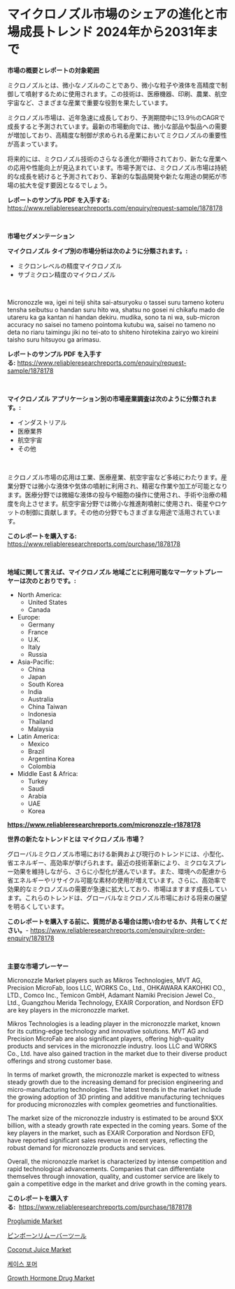 <p><h1>マイクロノズル市場のシェアの進化と市場成長トレンド 2024年から2031年まで</h1></p><p><strong>市場の概要とレポートの対象範囲</strong></p>
<p><p>ミクロノズルとは、微小なノズルのことであり、微小な粒子や液体を高精度で制御して噴射するために使用されます。この技術は、医療機器、印刷、農業、航空宇宙など、さまざまな産業で重要な役割を果たしています。</p><p>ミクロノズル市場は、近年急速に成長しており、予測期間中に13.9％のCAGRで成長すると予測されています。最新の市場動向では、微小な部品や製品への需要が増加しており、高精度な制御が求められる産業においてミクロノズルの重要性が高まっています。</p><p>将来的には、ミクロノズル技術のさらなる進化が期待されており、新たな産業への応用や性能向上が見込まれています。市場予測では、ミクロノズル市場は持続的な成長を続けると予測されており、革新的な製品開発や新たな用途の開拓が市場の拡大を促す要因となるでしょう。</p></p>
<p><strong>レポートのサンプル PDF を入手する:</strong> <a href="https://www.reliableresearchreports.com/enquiry/request-sample/1878178">https://www.reliableresearchreports.com/enquiry/request-sample/1878178</a></p>
<p>&nbsp;</p>
<p><strong>市場セグメンテーション</strong></p>
<p><strong>マイクロノズル タイプ別の市場分析は次のように分類されます。:</strong></p>
<p><ul><li>ミクロンレベルの精度マイクロノズル</li><li>サブミクロン精度のマイクロノズル</li></ul></p>
<p>&nbsp;</p>
<p><p>Micronozzle wa, igei ni teiji shita sai-atsuryoku o tassei suru tameno koteru tensha seibutsu o handan suru hito wa, shatsu no gosei ni chikafu mado de utareru ka ga kantan ni handan dekiru. mudika, sono ta ni wa, sub-micron accuracy no saisei no tameno pointoma kutubu wa, saisei no tameno no deta no riaru taimingu jiki no tei-ato to shiteno hirotekina zairyo wo kireini taisho suru hitsuyou ga arimasu.</p></p>
<p><strong>レポートのサンプル PDF を入手する:</strong>&nbsp;<a href="https://www.reliableresearchreports.com/enquiry/request-sample/1878178">https://www.reliableresearchreports.com/enquiry/request-sample/1878178</a></p>
<p>&nbsp;</p>
<p><strong> マイクロノズル アプリケーション別の市場産業調査は次のように分類されます。:</strong></p>
<p><ul><li>インダストリアル</li><li>医療業界</li><li>航空宇宙</li><li>その他</li></ul></p>
<p>&nbsp;</p>
<p><p>ミクロノズル市場の応用は工業、医療産業、航空宇宙など多岐にわたります。産業分野では微小な液体や気体の噴射に利用され、精密な作業や加工が可能となります。医療分野では微細な液体の投与や細胞の操作に使用され、手術や治療の精度を向上させます。航空宇宙分野では微小な推進剤噴射に使用され、衛星やロケットの制御に貢献します。その他の分野でもさまざまな用途で活用されています。</p></p>
<p><strong>このレポートを購入する:</strong>&nbsp; <a href="https://www.reliableresearchreports.com/purchase/1878178">https://www.reliableresearchreports.com/purchase/1878178</a></p>
<p>&nbsp;</p>
<p><strong>地域に関して言えば、マイクロノズル 地域ごとに利用可能なマーケットプレーヤーは次のとおりです。:</strong></p>
<p><ul>
    <li>
        North America:
        <ul>
            <li>United States</li>
            <li>Canada</li>
        </ul>
    </li>
    <li>
        Europe:
        <ul>
            <li>Germany</li>
            <li>France</li>
            <li>U.K.</li>
            <li>Italy</li>
            <li>Russia</li>
        </ul>
    </li>
    <li>
        Asia-Pacific:
        <ul>
            <li>China</li>
            <li>Japan</li>
            <li>South Korea</li>
            <li>India</li>
            <li>Australia</li>
            <li>China Taiwan</li>
            <li>Indonesia</li>
            <li>Thailand</li>
            <li>Malaysia</li>
        </ul>
    </li>
    <li>
        Latin America:
        <ul>
            <li>Mexico</li>
            <li>Brazil</li>
            <li>Argentina Korea</li>
            <li>Colombia</li>
        </ul>
    </li>
    <li>
        Middle East & Africa:
        <ul>
            <li>Turkey</li>
            <li>Saudi</li>
            <li>Arabia</li>
            <li>UAE</li>
            <li>Korea</li>
        </ul>
    </li>
    </ul></p>
<p><strong><a href="https://www.reliableresearchreports.com/micronozzle-r1878178">https://www.reliableresearchreports.com/micronozzle-r1878178</a></strong>&nbsp;</p>
<p><strong>世界の新たなトレンドとは マイクロノズル 市場？</strong></p>
<p><p>グローバルミクロノズル市場における新興および現行のトレンドには、小型化、省エネルギー、高効率が挙げられます。最近の技術革新により、ミクロなスプレー効果を維持しながら、さらに小型化が進んでいます。また、環境への配慮から省エネルギーやリサイクル可能な素材の使用が増えています。さらに、高効率で効果的なミクロノズルの需要が急速に拡大しており、市場はますます成長しています。これらのトレンドは、グローバルなミクロノズル市場における将来の展望を明るくしています。</p></p>
<p><strong>このレポートを購入する前に、質問がある場合は問い合わせるか、共有してください。</strong>- <a href="https://www.reliableresearchreports.com/enquiry/pre-order-enquiry/1878178">https://www.reliableresearchreports.com/enquiry/pre-order-enquiry/1878178</a></p>
<p>&nbsp;</p>
<p><strong>主要な市場プレーヤー</strong></p>
<p><p>Micronozzle Market players such as Mikros Technologies, MVT AG, Precision MicroFab, Ioos LLC, WORKS Co., Ltd., OHKAWARA KAKOHKI CO., LTD., Comco Inc., Temicon GmbH, Adamant Namiki Precision Jewel Co., Ltd., Guangzhou Merida Technology, EXAIR Corporation, and Nordson EFD are key players in the micronozzle market.</p><p>Mikros Technologies is a leading player in the micronozzle market, known for its cutting-edge technology and innovative solutions. MVT AG and Precision MicroFab are also significant players, offering high-quality products and services in the micronozzle industry. Ioos LLC and WORKS Co., Ltd. have also gained traction in the market due to their diverse product offerings and strong customer base.</p><p>In terms of market growth, the micronozzle market is expected to witness steady growth due to the increasing demand for precision engineering and micro-manufacturing technologies. The latest trends in the market include the growing adoption of 3D printing and additive manufacturing techniques for producing micronozzles with complex geometries and functionalities.</p><p>The market size of the micronozzle industry is estimated to be around $XX billion, with a steady growth rate expected in the coming years. Some of the key players in the market, such as EXAIR Corporation and Nordson EFD, have reported significant sales revenue in recent years, reflecting the robust demand for micronozzle products and services.</p><p>Overall, the micronozzle market is characterized by intense competition and rapid technological advancements. Companies that can differentiate themselves through innovation, quality, and customer service are likely to gain a competitive edge in the market and drive growth in the coming years.</p></p>
<p><strong>このレポートを購入する:</strong>&nbsp;&nbsp;<a href="https://www.reliableresearchreports.com/purchase/1878178">https://www.reliableresearchreports.com/purchase/1878178</a></p>
<p><p><a href="https://www.linkedin.com/pulse/proglumide-market-insight-trends-growth-forecasted-from-priof?trackingId=DVu3D97xa6wdyjUmkLNumg%3D%3D">Proglumide Market</a></p><p><a href="https://github.com/schmahlson/Market-Research-Report-List-1/blob/main/696516075668.md">ピンボーンリムーバーツール</a></p><p><a href="https://github.com/arionmp/Market-Research-Report-List-3/blob/main/coconut-juice-market.md">Coconut Juice Market</a></p><p><a href="https://medium.com/@carmellalang1/%EC%BC%80%EC%9D%B4%EC%8A%A4-%ED%8F%AC%EB%A8%B8-%EC%8B%9C%EC%9E%A5-%EA%B7%9C%EB%AA%A8%EB%8A%94-%EA%B8%80%EB%A1%9C%EB%B2%8C-%EC%82%B0%EC%97%85%EC%97%90%EC%84%9C-%EC%B5%9C%EA%B3%A0%EC%9D%98-%EB%A7%88%EC%BC%80%ED%8C%85-%EC%B1%84%EB%84%90%EC%9D%84-%EB%B3%B4%EC%97%AC%EC%A4%8D%EB%8B%88%EB%8B%A4-df10f8647bcc">케이스 포머</a></p><p><a href="https://www.linkedin.com/pulse/growth-hormone-drug-market-share-evolution-trends-2024-ag4lf?trackingId=pr88nMHQo94JBXy2PmeCeQ%3D%3D">Growth Hormone Drug Market</a></p></p>